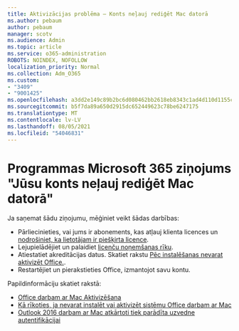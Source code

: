 ```yaml
---
title: Aktivizācijas problēma — Konts neļauj rediģēt Mac datorā
ms.author: pebaum
author: pebaum
manager: scotv
ms.audience: Admin
ms.topic: article
ms.service: o365-administration
ROBOTS: NOINDEX, NOFOLLOW
localization_priority: Normal
ms.collection: Adm_O365
ms.custom:
- "3409"
- "9001425"
ms.openlocfilehash: a3dd2e149c89b2bc6d080462bb2618eb8343c1ad4d110d1155c76bc41462efbb
ms.sourcegitcommit: b5f7da89a650d2915dc652449623c78be6247175
ms.translationtype: MT
ms.contentlocale: lv-LV
ms.lasthandoff: 08/05/2021
ms.locfileid: "54046831"
---
```

# <a name="fixing-the-microsoft-365-apps-your-account-doesnt-allow-editing-on-a-mac-message"></a>Programmas Microsoft 365 ziņojums "Jūsu konts neļauj rediģēt Mac datorā"

Ja saņemat šādu ziņojumu, mēģiniet veikt šādas darbības:

- Pārliecinieties, vai jums ir abonements, kas atļauj klienta licences un [nodrošiniet, ka lietotājam ir piešķirta licence](https://docs.microsoft.com/microsoft-365/admin/add-users/add-users). 
- Lejupielādējiet un palaidiet [licenču noņemšanas rīku](https://support.office.com/article/how-to-remove-office-license-files-on-a-mac-b032c0f6-a431-4dad-83a9-6b727c03b193).
- Atiestatiet akreditācijas datus. Skatiet rakstu [Pēc instalēšanas nevarat aktivizēt Office.](https://support.office.com/article/5efba2b4-b1e6-4e5f-bf3c-6ab945d03dea#bkmk_cantactivate).
- Restartējiet un pierakstieties Office, izmantojot savu kontu.

Papildinformāciju skatiet rakstā:
- [Office darbam ar Mac Aktivizēšana](https://support.office.com/article/activate-office-for-mac-7f6646b1-bb14-422a-9ad4-a53410fcefb2)
- [Kā rīkoties, ja nevarat instalēt vai aktivizēt sistēmu Office darbam ar Mac](https://support.office.com/article/5efba2b4-b1e6-4e5f-bf3c-6ab945d03dea#picktab=activation)
- [Outlook 2016 darbam ar Mac atkārtoti tiek parādīta uzvedne autentifikācijai](https://docs.microsoft.com/outlook/troubleshoot/sign-in/repeated-prompts-authentication)